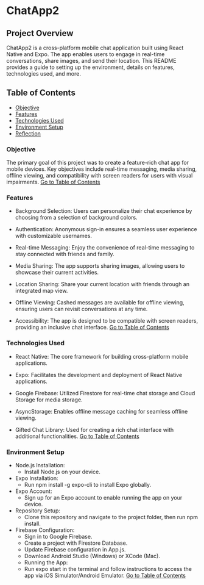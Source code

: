 # ChatApp2

## Project Overview
ChatApp2 is a cross-platform mobile chat application built using React Native and Expo. The app enables users to engage in real-time conversations, share images, and send their location. This README provides a guide to setting up the environment, details on features, technologies used, and more.

## Table of Contents
* [Objective](#objective)
* [Features](#features)
* [Technologies Used](#technologies-used)
* [Environment Setup](#environment-setup)
* [Reflection](#reflection)

### Objective
The primary goal of this project was to create a feature-rich chat app for mobile devices. Key objectives include real-time messaging, media sharing, offline viewing, and compatibility with screen readers for users with visual impairments.
[Go to Table of Contents](#table-of-contents)

### Features
* Background Selection: Users can personalize their chat experience by choosing from a selection of background colors.

* Authentication: Anonymous sign-in ensures a seamless user experience with customizable usernames.

* Real-time Messaging: Enjoy the convenience of real-time messaging to stay connected with friends and family.

* Media Sharing: The app supports sharing images, allowing users to showcase their current activities.

* Location Sharing: Share your current location with friends through an integrated map view.

* Offline Viewing: Cashed messages are available for offline viewing, ensuring users can revisit conversations at any time.

* Accessibility: The app is designed to be compatible with screen readers, providing an inclusive chat interface.
[Go to Table of Contents](#table-of-contents)

### Technologies Used
* React Native: The core framework for building cross-platform mobile applications.

* Expo: Facilitates the development and deployment of React Native applications.

* Google Firebase: Utilized Firestore for real-time chat storage and Cloud Storage for media storage.

* AsyncStorage: Enables offline message caching for seamless offline viewing.

* Gifted Chat Library: Used for creating a rich chat interface with additional functionalities.
[Go to Table of Contents](#table-of-contents)

### Environment Setup
* Node.js Installation:
    - Install Node.js on your device.
* Expo Installation:
    - Run npm install -g expo-cli to install Expo globally.
* Expo Account:
    - Sign up for an Expo account to enable running the app on your device.
* Repository Setup:
    - Clone this repository and navigate to the project folder, then run npm install.
* Firebase Configuration:
    - Sign in to Google Firebase.
    - Create a project with Firestore Database.
    - Update Firebase configuration in App.js.
    - Download Android Studio (Windows) or XCode (Mac).
    - Running the App:
    - Run expo start in the terminal and follow instructions to access the app via iOS Simulator/Android Emulator.
    [Go to Table of Contents](#table-of-contents)
